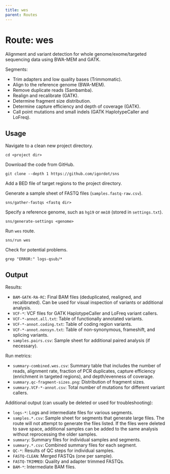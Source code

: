 ```yaml
---
title: wes
parent: Routes
---
```


# Route: wes

Alignment and variant detection for whole genome/exome/targeted sequencing data using BWA-MEM and GATK.

Segments:

* Trim adapters and low quality bases (Trimmomatic).
* Align to the reference genome (BWA-MEM).
* Remove duplicate reads (Sambamba).
* Realign and recalibrate (GATK).
* Determine fragment size distribution.
* Determine capture efficiency and depth of coverage (GATK).
* Call point mutations and small indels (GATK HaplotypeCaller and LoFreq).

## Usage

Navigate to a clean new project directory.

```
cd <project dir>
```

Download the code from GitHub.

```
git clone --depth 1 https://github.com/igordot/sns
```

Add a BED file of target regions to the project directory.

Generate a sample sheet of FASTQ files (`samples.fastq-raw.csv`).

```
sns/gather-fastqs <fastq dir>
```

Specify a reference genome, such as `hg19` or `mm10` (stored in `settings.txt`).

```
sns/generate-settings <genome>
```

Run `wes` route.

```
sns/run wes
```

Check for potential problems.

```
grep "ERROR:" logs-qsub/*
```

## Output

Results:

* `BAM-GATK-RA-RC`: Final BAM files (deduplicated, realigned, and recalibrated). Can be used for visual inspection of variants or additional analysis.
* `VCF-*`: VCF files for GATK HaplotypeCaller and LoFreq variant callers.
* `VCF-*-annot.all.txt`: Table of functionally annotated variants.
* `VCF-*-annot.coding.txt`: Table of coding region variants.
* `VCF-*-annot.nonsyn.txt`: Table of non-synonymous, frameshift, and splicing variants.
* `samples.pairs.csv`: Sample sheet for additional paired analysis (if necessary).

Run metrics:

* `summary-combined.wes.csv`: Summary table that includes the number of reads, alignment rate, fraction of PCR duplicates, capture efficiency (enrichment in targeted regions), and depth/evenness of coverage.
* `summary.qc-fragment-sizes.png`: Distribution of fragment sizes.
* `summary.VCF-*-annot.csv`: Total number of mutations for different variant callers.

Additional output (can usually be deleted or used for troubleshooting):

* `logs-*`: Logs and intermediate files for various segments.
* `samples.*.csv`: Sample sheet for segments that generate large files. The route will not attempt to generate the files listed. If the files were deleted to save space, additional samples can be added to the same analysis without reprocessing the older samples.
* `summary`: Summary files for individual samples and segments.
* `summary.*.csv`: Combined summary files for each segment.
* `QC-*`: Results of QC steps for individual samples.
* `FASTQ-CLEAN`: Merged FASTQs (one per sample).
* `FASTQ-TRIMMED`: Quality and adapter trimmed FASTQs.
* `BAM-*`: Intermediate BAM files.
